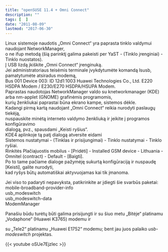 ```yaml
---
title: "openSUSE 11.4 + Omni Connect"
description: ""
tags: [  ]
date: "2011-08-09"
lastmod: "2017-06-30"
---
```

Linux sistemoje naudotis „Omni Connect“ yra paprasta tinklo valdymui naudojant NetworkManager,  
o ne ifup metodą (šią parinktį galima pakeisti per YaST - (Tinklo įrenginiai) - Tinklo nuostatos).  
Į USB lizdą įkiškite „Omni Connect“ įrenginuką.  
Jei administratoriaus teisėmis terminale įvykdytumėte komandą lsusb, pamatytumėte atsiradus modemą,  
Bus 001 Device 003: ID 12d1:1003 Huawei Technologies Co., Ltd. E220 HSDPA Modem / E230/E270 HSDPA/HSUPA Modem.  
Paprastas naudotojas NetworkManager valdo su knetworkmanager (KDE) arba nm-applet (GNOME) grafinėmis programomis,  
kurių ženkliukai paprastai būna ekrano kampe, sistemos dėkle.  
Kadangi pirmą kartą naudojant „Omni Connect“ reikia nurodyti paslaugų tiekėją,  
nuspauskite minėtą interneto valdymo ženkliuką ir įeikite į programos konfigūravimo  
dialogą, pvz., spausdami „Keisti ryšius“.  
KDE4 aplinkoje tą patį dialogą atversite eidami  
Sistemos nustatymai - (Tinklas ir prisijungimai) - Tinklo nustatymai - Tinklo ryšiai.  
Rinkitės Plačiajuostis mobilus - \[Pridėti\] - Installed GSM device - Lithuania - Omnitel (contract) - Default - \[Baigti\].  
Po to tame pačiame dialoge pažymėję sukurtą konfigūraciją ir nuspaudę \[Keisti\], galite nurodyti,  
kad ryšys būtų automatiškai aktyvuojamas kai tik įmanoma.  
  

  
Jei viso to padaryti nepavyksta, patikrinkite ar įdiegti šie svarbūs paketai:  
mobile-broadband-provider-info  
usb\_modeswitch  
usb\_modeswitch-data  
ModemManager

Panašiu būdu turėtų būti galima prisijungti ir su šiuo metu „Bitėje“ platinamu „Vodaphone“ (Huawei K3765) modemu ir

su „Tele2“ platinamu „Huawei E1752“ modemu; bent jau juos palaiko _usb-modeswitch_ projektas.

{{< youtube oSUe7EjzIec >}}
